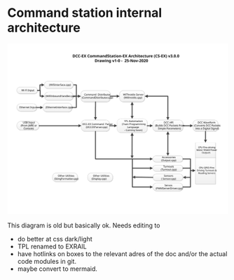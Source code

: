 # Command station internal architecture

![Code structure](./07-command-station-arch.svg)

This diagram is old but basically ok. Needs editing to

- do better at css dark/light
- TPL renamed to EXRAIL
- have hotlinks on boxes to the relevant adres of the doc and/or the actual code modules in git.
- maybe convert to mermaid.
